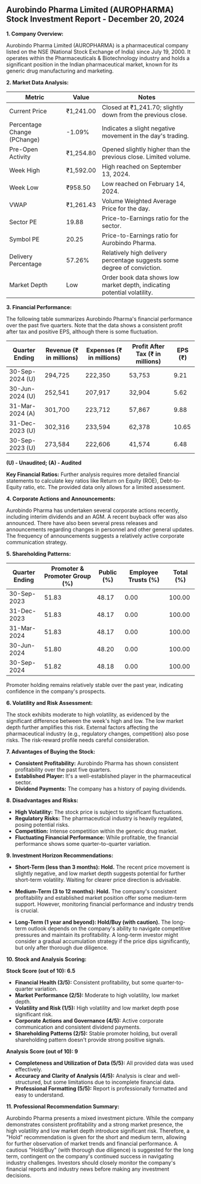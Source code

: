 ## Aurobindo Pharma Limited (AUROPHARMA) Stock Investment Report - December 20, 2024

**1. Company Overview:**

Aurobindo Pharma Limited (AUROPHARMA) is a pharmaceutical company listed on the NSE (National Stock Exchange of India) since July 19, 2000.  It operates within the Pharmaceuticals & Biotechnology industry and holds a significant position in the Indian pharmaceutical market, known for its generic drug manufacturing and marketing.

**2. Market Data Analysis:**

| Metric                     | Value          | Notes                                                              |
|-----------------------------|-----------------|----------------------------------------------------------------------|
| Current Price               | ₹1,241.00       | Closed at ₹1,241.70; slightly down from the previous close.          |
| Percentage Change (PChange) | -1.09%          | Indicates a slight negative movement in the day's trading.           |
| Pre-Open Activity          | ₹1,254.80       |  Opened slightly higher than the previous close.  Limited volume. |
| Week High                    | ₹1,592.00       | High reached on September 13, 2024.                               |
| Week Low                     | ₹958.50        | Low reached on February 14, 2024.                               |
| VWAP                        | ₹1,261.43       | Volume Weighted Average Price for the day.                          |
| Sector PE                   | 19.88           | Price-to-Earnings ratio for the sector.                             |
| Symbol PE                   | 20.25           | Price-to-Earnings ratio for Aurobindo Pharma.                       |
| Delivery Percentage         | 57.26%          | Relatively high delivery percentage suggests some degree of conviction.|
| Market Depth                | Low              | Order book data shows low market depth, indicating potential volatility.|


**3. Financial Performance:**

The following table summarizes Aurobindo Pharma's financial performance over the past five quarters.  Note that the data shows a consistent profit after tax and positive EPS, although there is some fluctuation.

| Quarter Ending      | Revenue (₹ in millions) | Expenses (₹ in millions) | Profit After Tax (₹ in millions) | EPS (₹) |
|----------------------|--------------------------|--------------------------|---------------------------------|---------|
| 30-Sep-2024 (U)     | 294,725                  | 222,350                  | 53,753                             | 9.21    |
| 30-Jun-2024 (U)     | 252,541                  | 207,917                  | 32,904                             | 5.62    |
| 31-Mar-2024 (A)     | 301,700                  | 223,712                  | 57,867                             | 9.88    |
| 31-Dec-2023 (U)     | 302,316                  | 233,594                  | 62,378                             | 10.65   |
| 30-Sep-2023 (U)     | 273,584                  | 222,606                  | 41,574                             | 6.48    |

**(U) - Unaudited; (A) - Audited**

**Key Financial Ratios:**  Further analysis requires more detailed financial statements to calculate key ratios like Return on Equity (ROE), Debt-to-Equity ratio, etc.  The provided data only allows for a limited assessment.

**4. Corporate Actions and Announcements:**

Aurobindo Pharma has undertaken several corporate actions recently, including interim dividends and an AGM.  A recent buyback offer was also announced.  There have also been several press releases and announcements regarding changes in personnel and other general updates.  The frequency of announcements suggests a relatively active corporate communication strategy.

**5. Shareholding Patterns:**

| Quarter Ending | Promoter & Promoter Group (%) | Public (%) | Employee Trusts (%) | Total (%) |
|-----------------|-----------------------------|------------|--------------------|-----------|
| 30-Sep-2023     | 51.83                        | 48.17      | 0.00                | 100.00    |
| 31-Dec-2023     | 51.83                        | 48.17      | 0.00                | 100.00    |
| 31-Mar-2024     | 51.83                        | 48.17      | 0.00                | 100.00    |
| 30-Jun-2024     | 51.80                        | 48.20      | 0.00                | 100.00    |
| 30-Sep-2024     | 51.82                        | 48.18      | 0.00                | 100.00    |

Promoter holding remains relatively stable over the past year, indicating confidence in the company's prospects.

**6. Volatility and Risk Assessment:**

The stock exhibits moderate to high volatility, as evidenced by the significant difference between the week's high and low.  The low market depth further amplifies this risk.  External factors affecting the pharmaceutical industry (e.g., regulatory changes, competition) also pose risks.  The risk-reward profile needs careful consideration.

**7. Advantages of Buying the Stock:**

* **Consistent Profitability:** Aurobindo Pharma has shown consistent profitability over the past five quarters.
* **Established Player:** It's a well-established player in the pharmaceutical sector.
* **Dividend Payments:** The company has a history of paying dividends.

**8. Disadvantages and Risks:**

* **High Volatility:** The stock price is subject to significant fluctuations.
* **Regulatory Risks:** The pharmaceutical industry is heavily regulated, posing potential risks.
* **Competition:** Intense competition within the generic drug market.
* **Fluctuating Financial Performance:** While profitable, the financial performance shows some quarter-to-quarter variation.


**9. Investment Horizon Recommendations:**

* **Short-Term (less than 3 months): Hold.** The recent price movement is slightly negative, and low market depth suggests potential for further short-term volatility.  Waiting for clearer price direction is advisable.

* **Medium-Term (3 to 12 months): Hold.**  The company's consistent profitability and established market position offer some medium-term support. However,  monitoring financial performance and industry trends is crucial.

* **Long-Term (1 year and beyond): Hold/Buy (with caution).**  The long-term outlook depends on the company's ability to navigate competitive pressures and maintain its profitability.  A long-term investor might consider a gradual accumulation strategy if the price dips significantly, but only after thorough due diligence.


**10. Stock and Analysis Scoring:**

**Stock Score (out of 10): 6.5**

* **Financial Health (3/5):** Consistent profitability, but some quarter-to-quarter variation.
* **Market Performance (2/5):** Moderate to high volatility, low market depth.
* **Volatility and Risk (1/5):** High volatility and low market depth pose significant risk.
* **Corporate Actions and Governance (4/5):** Active corporate communication and consistent dividend payments.
* **Shareholding Patterns (2/5):** Stable promoter holding, but overall shareholding pattern doesn't provide strong positive signals.

**Analysis Score (out of 10): 9**

* **Completeness and Utilization of Data (5/5):** All provided data was used effectively.
* **Accuracy and Clarity of Analysis (4/5):** Analysis is clear and well-structured, but some limitations due to incomplete financial data.
* **Professional Formatting (5/5):** Report is professionally formatted and easy to understand.


**11. Professional Recommendation Summary:**

Aurobindo Pharma presents a mixed investment picture. While the company demonstrates consistent profitability and a strong market presence, the high volatility and low market depth introduce significant risk.  Therefore, a "Hold" recommendation is given for the short and medium term, allowing for further observation of market trends and financial performance.  A cautious "Hold/Buy" (with thorough due diligence) is suggested for the long term, contingent on the company's continued success in navigating industry challenges.  Investors should closely monitor the company's financial reports and industry news before making any investment decisions.
